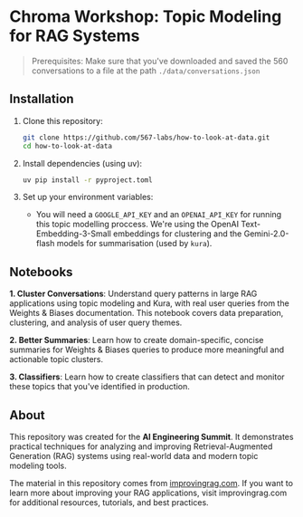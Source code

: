 # Chroma Workshop: Topic Modeling for RAG Systems

> Prerequisites: Make sure that you've downloaded and saved the 560 conversations to a file at the path `./data/conversations.json`

## Installation

1. Clone this repository:

   ```bash
   git clone https://github.com/567-labs/how-to-look-at-data.git
   cd how-to-look-at-data
   ```

2. Install dependencies (using uv):

   ```bash
   uv pip install -r pyproject.toml
   ```

3. Set up your environment variables:
   - You will need a `GOOGLE_API_KEY` and an `OPENAI_API_KEY` for running this topic modelling proccess. We're using the OpenAI Text-Embedding-3-Small embeddings for clustering and the Gemini-2.0-flash models for summarisation (used by `kura`).

## Notebooks

**1. Cluster Conversations**: Understand query patterns in large RAG applications using topic modeling and Kura, with real user queries from the Weights & Biases documentation. This notebook covers data preparation, clustering, and analysis of user query themes.

**2. Better Summaries**: Learn how to create domain-specific, concise summaries for Weights & Biases queries to produce more meaningful and actionable topic clusters.

**3. Classifiers**: Learn how to create classifiers that can detect and monitor these topics that you've identified in production.

## About

This repository was created for the **AI Engineering Summit**. It demonstrates practical techniques for analyzing and improving Retrieval-Augmented Generation (RAG) systems using real-world data and modern topic modeling tools.

The material in this repository comes from [improvingrag.com](https://improvingrag.com). If you want to learn more about improving your RAG applications, visit improvingrag.com for additional resources, tutorials, and best practices.
